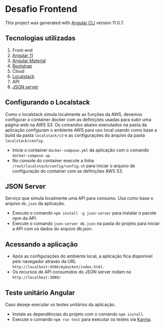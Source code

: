 # Desafio Frontend

This project was generated with [Angular CLI](https://github.com/angular/angular-cli) version 11.0.7.

## Tecnologias utilizadas

1. Front-end
  1. [Angular 11](https://angular.io/)
  1. [Angular Material](https://material.angular.io/)
  1. [Bootstrap](https://getbootstrap.com/)
1. Cloud
  1. [Localstack](https://localstack.cloud/)
1. API
  1. [JSON server](https://www.npmjs.com/package/json-server)

## Configurando o Localstack

Como o localstack simula localmente as funções da AWS, devemos configurar o container docker com as definições usadas para subir uma página web na AWS S3. Os comandos abaixo executados na pasta da aplicação configuram o ambiente AWS para uso local usando como base a build da pasta `localstack/s3` e as configurações do arquivo da pasta `localstack/config`.

* Inicie o container `docker-compose.yml` da aplicação com o comando `docker-compose up`.
* No console do container execute a linha `/root/localstack/config/config.sh` para iniciar o arquivo de configuração do container com as definições AWS S3.

## JSON Server

Serviço que simula localmente uma API para consumo. Usa como base o arquivo `db.json` da aplicação.

* Execute o comando `npm install -g json-server` para instalar o pacote npm da API.
* Execute o comando `json-server db.json` na pasta do projeto para iniciar a API com os dados do arquivo db.json.

## Acessando a aplicação

* Após as configurações do ambiente local, a aplicação fica disponível pelo navegador através da URL `http://localhost:4566/mybucket/index.html`.
* Os recursos de API consumidos do JSON server rodam no `http://localhost:3000/`

## Teste unitário Angular

Caso deseje executar os testes unitários da aplicação.

* Instale as dependências do projeto com o comando `npm install`.
* Execute o comando `npm run test` para executar os testes via [Karma](https://karma-runner.github.io).
